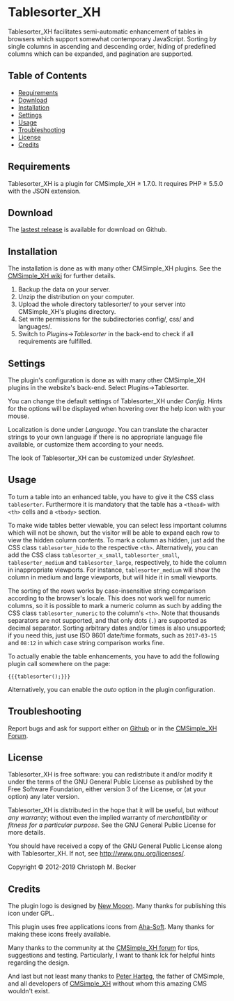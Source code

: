 # Tablesorter\_XH

Tablesorter\_XH facilitates semi-automatic enhancement of tables in
browsers which support somewhat contemporary JavaScript. Sorting by
single columns in ascending and descending order, hiding of predefined
columns which can be expanded, and pagination are supported.

## Table of Contents

  - [Requirements](#requirements)
  - [Download](#download)
  - [Installation](#installation)
  - [Settings](#settings)
  - [Usage](#usage)
  - [Troubleshooting](#troubleshooting)
  - [License](#license)
  - [Credits](#credits)

## Requirements

Tablesorter\_XH is a plugin for CMSimple\_XH ≥ 1.7.0. It requires PHP ≥
5.5.0 with the JSON extension.

## Download

The [lastest release](https://github.com/cmb69/tablesorter_xh/releases/latest)
is available for download on Github.

## Installation

The installation is done as with many other CMSimple\_XH plugins. See
the [CMSimple\_XH
wiki](https://wiki.cmsimple-xh.org/doku.php/installation#plugins) for further
details.

1.  Backup the data on your server.
2.  Unzip the distribution on your computer.
3.  Upload the whole directory tablesorter/ to your server into
    CMSimple\_XH's plugins directory.
4.  Set write permissions for the subdirectories config/, css/ and
    languages/.
5.  Switch to *Plugins*→*Tablesorter* in the back-end to check if all
    requirements are fulfilled.

## Settings

The plugin's configuration is done as with many other CMSimple\_XH
plugins in the website's back-end. Select Plugins→Tablesorter.

You can change the default settings of Tablesorter\_XH under *Config*.
Hints for the options will be displayed when hovering over the help icon
with your mouse.

Localization is done under *Language*. You can translate the character
strings to your own language if there is no appropriate language file
available, or customize them according to your needs.

The look of Tablesorter\_XH can be customized under *Stylesheet*.

## Usage

To turn a table into an enhanced table, you have to give it the CSS
class `tablesorter`. Furthermore it is mandatory that the table has a
`<thead>` with `<th>` cells and a `<tbody>` section.

To make wide tables better viewable, you can select less important
columns which will not be shown, but the visitor will be able to expand
each row to view the hidden column contents. To mark a column as hidden,
just add the CSS class `tablesorter_hide` to the respective `<th>`.
Alternatively, you can add the CSS class `tablesorter_x_small`,
`tablesorter_small`, `tablesorter_medium` and `tablesorter_large`,
respectively, to hide the column in inappropriate viewports. For
instance, `tablesorter_medium` will show the column in medium and large
viewports, but will hide it in small viewports.

The sorting of the rows works by case-insensitive string comparison
according to the browser's locale. This does not work well for numeric
columns, so it is possible to mark a numeric column as such by adding
the CSS class `tablesorter_numeric` to the column's `<th>`. Note that
thousands separators are not supported, and that only dots (`.`) are
supported as decimal separator. Sorting arbitrary dates and/or times is
also unsupported; if you need this, just use ISO 8601 date/time formats,
such as `2017-03-15` and `08:12` in which case string comparison works
fine.

To actually enable the table enhancements, you have to add the following
plugin call somewhere on the page:

    {{{tablesorter();}}}

Alternatively, you can enable the *auto* option in the plugin
configuration.

## Troubleshooting

Report bugs and ask for support either on [Github](https://github.com/cmb69/tablesorter_xh/issues)
or in the [CMSimple_XH Forum](https://cmsimpleforum.com/).

## License

Tablesorter\_XH is free software: you can redistribute it and/or modify
it under the terms of the GNU General Public License as published by
the Free Software Foundation, either version 3 of the License, or
(at your option) any later version.

Tablesorter\_XH is distributed in the hope that it will be useful,
but *without any warranty*; without even the implied warranty of
*merchantibility* or *fitness for a particular purpose*. See the
GNU General Public License for more details.

You should have received a copy of the GNU General Public License
along with Tablesorter\_XH.  If not, see <http://www.gnu.org/licenses/>.

Copyright © 2012-2019 Christoph M. Becker

## Credits

The plugin logo is designed by [New
Mooon](http://code.google.com/u/newmooon/). Many thanks for publishing
this icon under GPL.

This plugin uses free applications icons from
[Aha-Soft](http://www.aha-soft.com/). Many thanks for making these icons
freely available.

Many thanks to the community at the [CMSimple\_XH
forum](http://www.cmsimpleforum.com) for tips, suggestions and testing.
Particularly, I want to thank lck for helpful hints regarding the
design.

And last but not least many thanks to [Peter Harteg](http://harteg.dk/),
the father of CMSimple, and all developers of
[CMSimple\_XH](http://www.cmsimple-xh.org) without whom this amazing CMS
wouldn't exist.
